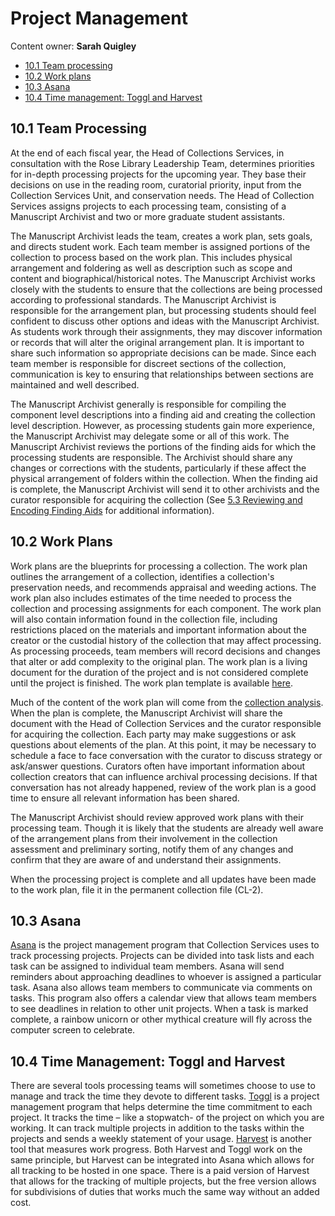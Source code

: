# Project Management

Content owner: **Sarah Quigley**

* [10.1 Team processing](#101-team-processing)
* [10.2 Work plans](#102-work-plans)
* [10.3 Asana](#103-asana)
* [10.4 Time management: Toggl and Harvest](#104-time-management-toggl-and-harvest)

## 10.1 Team Processing

At the end of each fiscal year, the Head of Collections Services, in consultation with the Rose Library Leadership Team, determines priorities for in-depth processing projects for the upcoming year.  They base their decisions on use in the reading room, curatorial priority, input from the Collection Services Unit, and conservation needs.  The Head of Collection Services assigns projects to each processing team, consisting of a Manuscript Archivist and two or more graduate student assistants. 

The Manuscript Archivist leads the team, creates a work plan, sets goals, and directs student work.  Each team member is assigned portions of the collection to process based on the work plan.  This includes physical arrangement and foldering as well as description such as scope and content and biographical/historical notes.  The Manuscript Archivist works closely with the students to ensure that the collections are being processed according to professional standards.  The Manuscript Archivist is responsible for the arrangement plan, but processing students should feel confident to discuss other options and ideas with the Manuscript Archivist.  As students work through their assignments, they may discover information or records that will alter the original arrangement plan.  It is important to share such information so appropriate decisions can be made.  Since each team member is responsible for discreet sections of the collection, communication is key to ensuring that relationships between sections are maintained and well described.   

The Manuscript Archivist generally is responsible for compiling the component level descriptions into a finding aid and creating the collection level description.  However, as processing students gain more experience, the Manuscript Archivist may delegate some or all of this work.  The Manuscript Archivist reviews the portions of the finding aids for which the processing students are responsible.  The Archivist should share any changes or corrections with the students, particularly if these affect the physical arrangement of folders within the collection.  When the finding aid is complete, the Manuscript Archivist will send it to other archivists and the curator responsible for acquiring the collection (See [5.3 Reviewing and Encoding Finding Aids](/05-DESCRIPTION#53-reviewing-and-editing-finding-aids) for additional information).

## 10.2 Work Plans

Work plans are the blueprints for processing a collection.  The work plan outlines the arrangement of a collection, identifies a collection's preservation needs, and recommends appraisal and weeding actions.  The work plan also includes estimates of the time needed to process the collection and processing assignments for each component.  The work plan will also contain information found in the collection file, including restrictions placed on the materials and important information about the creator or the custodial history of the collection that may affect processing.  As processing proceeds, team members will record decisions and changes that alter or add complexity to the original plan.  The work plan is a living document for the duration of the project and is not considered complete until the project is finished.  The work plan template is available [here](https://emory.sharepoint.com/:w:/r/sites/EUVRoseLibrary/Shared%20Documents/Cataloging%20and%20Collection%20Processing/Collection%20Processing/Collection%20Processing%20Templates/Manuscript%20Processing%20Flags,%20Forms,%20and%20Templates/New%20Workplan%20Template.docx?d=w9de3bcf567954df39b638cf9abbe1b8f&csf=1&web=1&e=KwIBQb).

Much of the content of the work plan will come from the [collection analysis](03-COLLECTION%20ANALYSIS).  When the plan is complete, the Manuscript Archivist will share the document with the Head of Collection Services and the curator responsible for acquiring the collection.  Each party may make suggestions or ask questions about elements of the plan.  At this point, it may be necessary to schedule a face to face conversation with the curator to discuss strategy or ask/answer questions.  Curators often have important information about collection creators that can influence archival processing decisions.  If that conversation has not already happened, review of the work plan is a good time to ensure all relevant information has been shared. 

The Manuscript Archivist should review approved work plans with their processing team.  Though it is likely that the students are already well aware of the arrangement plans from their involvement in the collection assessment and preliminary sorting, notify them of any changes and confirm that they are aware of and understand their assignments. 

When the processing project is complete and all updates have been made to the work plan, file it in the permanent collection file (CL-2). 

## 10.3 Asana

[Asana](https://asana.com) is the project management program that Collection Services uses to track processing projects. Projects can be divided into task lists and each task can be assigned to individual team members.  Asana will send reminders about approaching deadlines to whoever is assigned a particular task.  Asana also allows team members to communicate via comments on tasks.  This program also offers a calendar view that allows team members to see deadlines in relation to other unit projects.  When a task is marked complete, a rainbow unicorn or other mythical creature will fly across the computer screen to celebrate. 

## 10.4 Time Management: Toggl and Harvest

There are several tools processing teams will sometimes choose to use to manage and track the time they devote to different tasks.  [Toggl](https://toggl.com) is a project management program that helps determine the time commitment to each project. It tracks the time – like a stopwatch- of the project on which you are working. It can track multiple projects in addition to the tasks within the projects and sends a weekly statement of your usage. [Harvest](https://www.getharvest.com) is another tool that measures work progress. Both Harvest and Toggl work on the same principle, but Harvest can be integrated into Asana which allows for all tracking to be hosted in one space. There is a paid version of Harvest that allows for the tracking of multiple projects, but the free version allows for subdivisions of duties that works much the same way without an added cost. 
